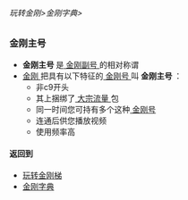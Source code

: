 ###### 玩转金刚>金刚字典>


### 金刚主号
- <strong> 金刚主号 </strong >是[ 金刚副号 ](https://a2zitpro.github.io/web/auxiliarykkid)的相对称谓
- [ 金刚 ](https://a2zitpro.github.io/web/a2zitpro)把具有以下特征的[ 金刚号 ](https://a2zitpro.github.io/web/kkid)叫<Strong> 金刚主号 </Strong >：
  - 非c9开头
  - 其上捆绑了[ 大宗流量 ](https://a2zitpro.github.io/web/bulkkkdatatraffic)包
  - 同一时间您可持有多个这种[ 金刚号 ](https://a2zitpro.github.io/web/kkid)
  - 连通后供您播放视频
  - 使用频率高

#### 返回到
- [玩转金刚梯](https://github.com/a2zitpro/web/blob/master/LadderFree/main.md)
- [金刚字典](https://github.com/a2zitpro/web/blob/master/LadderFree/kkDictionary/KKDictionary.md)
